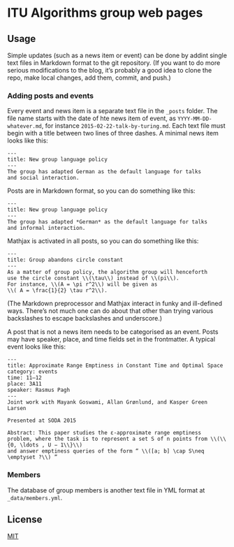 # ITU Algorithms group web pages

## Usage

Simple updates (such as a news item or event) can be done by addint single text files in Markdown format to the git repository.
(If you want to do more serious modifications to the blog, it’s probably a good idea to clone the repo, make local changes, add them, commit, and push.)

### Adding posts and events

Every event and news item is a separate text file in the `_posts` folder.
The file name starts with the date of hte news item of event, as `YYYY-MM-DD-whatever.md`, for instance `2015-02-22-talk-by-turing.md`.
Each text file must begin with a title between two lines of three dashes.
A minimal news item looks like this:

    ---
    title: New group language policy
    ---
    The group has adapted German as the default language for talks
    and social interaction.

Posts are in Markdown format, so you can do something like this:

    ---
    title: New group language policy
    ---
    The group has adapted *German* as the default language for talks
    and informal interaction.


Mathjax is activated in all posts, so you can do something like this:

    ---
    title: Group abandons circle constant
    ---
    As a matter of group policy, the algorithm group will henceforth
    use the circle constant \\(\tau\\) instead of \\(pi\\).
    For instance, \\(A = \pi r^2\\) will be given as
    \\( A = \frac{1}{2} \tau r^2\\).

(The Markdown preprocessor and Mathjax interact in funky and ill-defined ways. There’s not much one can do about that other than trying various backslashes to escape backslashes and underscore.)

A post that is not a news item needs to be categorised as an event.
Posts may have speaker, place, and time fields set in the frontmatter.
A typical event looks like this:

    ---
    title: Approximate Range Emptiness in Constant Time and Optimal Space
    category: events
    time: 11–12
    place: 3A11
    speaker: Rasmus Pagh
    ---
    Joint work with Mayank Goswami, Allan Grønlund, and Kasper Green Larsen

    Presented at SODA 2015

    Abstract: This paper studies the ε-approximate range emptiness problem, where the task is to represent a set S of n points from \\(\\{0, \ldots , U − 1\\}\\)
    and answer emptiness queries of the form “ \\([a; b] \cap S\neq \emptyset ?\\) ”

### Members

The database of group members is another text file in YML format at `_data/members.yml`.

## License

[MIT](http://opensource.org/licenses/MIT)
